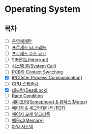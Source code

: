 # Operating System

## 목차

* [ ] [운영체제란]()  
* [ ] [프로세스 vs 스레드]()  
* [ ] [프로세스 주소 공간]()  
* [ ] [인터럽트(Interrupt)]()  
* [ ] [시스템 콜(System Call)]()  
* [ ] [PCB와 Context Switching]()  
* [x] [IPC(Inter Process Communication)](https://github.com/shunnnl/cs-study/blob/main/operating-system/ipc.md)  
* [ ] [CPU 스케줄링]()  
* [x] [데드락(DeadLock)](https://github.com/shunnnl/cs-study/blob/main/operating-system/deadlock.md)  
* [ ] [Race Condition]()  
* [ ] [세마포어(Semaphore) & 뮤텍스(Mutex)]()  
* [ ] [페이징 & 세그먼테이션 (PDF)]()  
* [ ] [페이지 교체 알고리즘]()  
* [ ] [메모리(Memory)]()  
* [ ] [파일 시스템]()  
